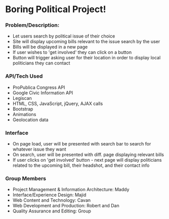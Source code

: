 # Boring Political Project!

### Problem/Description: 
* Let users search by political issue of their choice
* Site will display upcoming bills relevant to the issue search by the user
* Bills will be displayed in a new page
* If user wishes to 'get involved' they can click on a button
* Button will trigger asking user for their location in order to display local politicians they can contact 

### API/Tech Used
* ProPublica Congress API
* Google Civic Information API
* Legiscan
* HTML, CSS, JavaScript, jQuery, AJAX calls
* Bootstrap
* Animations
* Geolocation data

### Interface
* On page load, user will be presented with search bar to search for whatever issue they want
* On search, user will be presented with diff. page displaying relevant bills
* If user clicks on 'get involved' button - next page will display politicians related to the upcoming bill, their headshot, and their contact info

### Group Members
* Project Management & Information Architecture: Maddy
* Interface/Experience Design: Majid
* Web Content and Technology: Cavan
* Web Development and Production: Robert and Dan
* Quality Assurance and Editing: Group